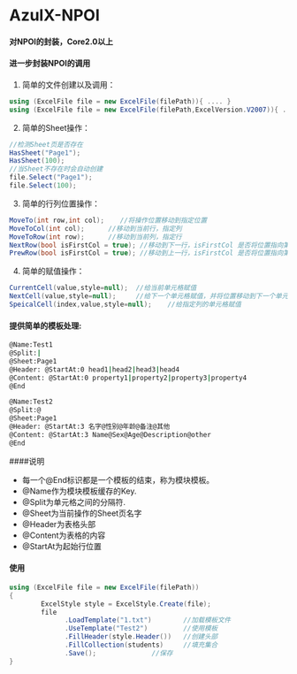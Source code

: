 # AzulX-NPOI
#### 对NPOI的封装，Core2.0以上

#### 进一步封装NPOI的调用

1. 简单的文件创建以及调用：

```C#
using (ExcelFile file = new ExcelFile(filePath)){ .... }
using (ExcelFile file = new ExcelFile(filePath,ExcelVersion.V2007)){ .... }
```

2. 简单的Sheet操作：

```C#
//检测Sheet页是否存在
HasSheet("Page1");
HasSheet(100);
//当Sheet不存在时会自动创建
file.Select("Page1");
file.Select(100);
```

3. 简单的行列位置操作：

```C#
MoveTo(int row,int col);	//将操作位置移动到指定位置
MoveToCol(int col);		 //移动到当前行，指定列
MoveToRow(int row);		 //移动到当前列，指定行
NextRow(bool isFirstCol = true); //移动到下一行，isFirstCol 是否将位置指向第一列
PrewRow(bool isFirstCol = true); //移动到上一行，isFirstCol 是否将位置指向第一列
```

4. 简单的赋值操作：

```C#
CurrentCell(value,style=null);	//给当前单元格赋值
NextCell(value,style=null);		//给下一个单元格赋值，并将位置移动到下一个单元格
SpeicalCell(index,value,style=null);	//给指定列的单元格赋值
```

#### 提供简单的模板处理:

```Bash
@Name:Test1  
@Split:|  
@Sheet:Page1  
@Header: @StartAt:0 head1|head2|head3|head4  
@Content: @StartAt:0 property1|property2|property3|property4  
@End  

@Name:Test2  
@Split:@  
@Sheet:Page1  
@Header: @StartAt:3 名字@性别@年龄@备注@其他  
@Content: @StartAt:3 Name@Sex@Age@Description@other  
@End
```

####说明

- 每一个@End标识都是一个模板的结束，称为模块模板。  
- @Name作为模块模板缓存的Key.  
- @Split为单元格之间的分隔符.  
- @Sheet为当前操作的Sheet页名字  
- @Header为表格头部  
- @Content为表格的内容  
- @StartAt为起始行位置

#### 使用

```C#
using (ExcelFile file = new ExcelFile(filePath))
{
        ExcelStyle style = ExcelStyle.Create(file);
        file
              .LoadTemplate("1.txt") 		//加载模板文件
              .UseTemplate("Test2")  		//使用模板
              .FillHeader(style.Header())	//创建头部
              .FillCollection(students)		//填充集合
              .Save();				//保存
}
```

#### 
